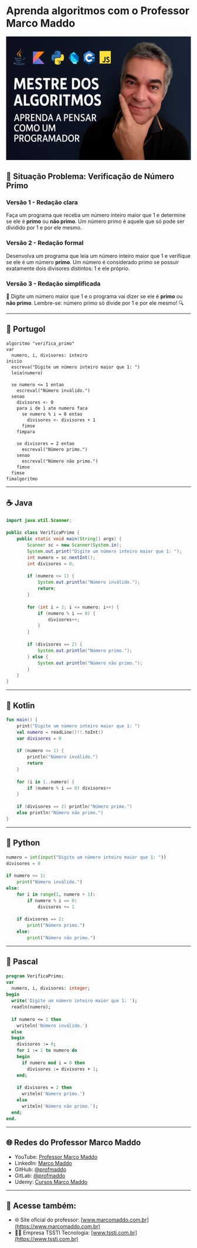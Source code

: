 # Aprenda algoritmos com o Professor Marco Maddo
![Mestre dos Algoritmos](https://raw.githubusercontent.com/profmaddo/algoritmos-resolvidos-java-kotlin-python-pascal/main/images/mestre-dos-algoritmos-02.jpeg)
## 🧠 Situação Problema: Verificação de Número Primo

### Versão 1 - Redação clara
Faça um programa que receba um número inteiro maior que 1 e determine se ele é **primo** ou **não primo**. Um número primo é aquele que só pode ser dividido por 1 e por ele mesmo.

### Versão 2 - Redação formal
Desenvolva um programa que leia um número inteiro maior que 1 e verifique se ele é um número **primo**. Um número é considerado primo se possuir exatamente dois divisores distintos: 1 e ele próprio.

### Versão 3 - Redação simplificada
👀 Digite um número maior que 1 e o programa vai dizer se ele é **primo** ou **não primo**. Lembre-se: número primo só divide por 1 e por ele mesmo! 🔍

---

## 💬 Portugol

```portugol
algoritmo "verifica_primo"
var
  numero, i, divisores: inteiro
inicio
  escreva("Digite um número inteiro maior que 1: ")
  leia(numero)

  se numero <= 1 entao
    escreval("Número inválido.")
  senao
    divisores <- 0
    para i de 1 ate numero faca
      se numero % i = 0 entao
        divisores <- divisores + 1
      fimse
    fimpara

    se divisores = 2 entao
      escreval("Número primo.")
    senao
      escreval("Número não primo.")
    fimse
  fimse
fimalgoritmo
```

---

## ☕ Java

```java
import java.util.Scanner;

public class VerificaPrimo {
    public static void main(String[] args) {
        Scanner sc = new Scanner(System.in);
        System.out.print("Digite um número inteiro maior que 1: ");
        int numero = sc.nextInt();
        int divisores = 0;

        if (numero <= 1) {
            System.out.println("Número inválido.");
            return;
        }

        for (int i = 1; i <= numero; i++) {
            if (numero % i == 0) {
                divisores++;
            }
        }

        if (divisores == 2) {
            System.out.println("Número primo.");
        } else {
            System.out.println("Número não primo.");
        }
    }
}
```

---

## 💙 Kotlin

```kotlin
fun main() {
    print("Digite um número inteiro maior que 1: ")
    val numero = readLine()!!.toInt()
    var divisores = 0

    if (numero <= 1) {
        println("Número inválido.")
        return
    }

    for (i in 1..numero) {
        if (numero % i == 0) divisores++
    }

    if (divisores == 2) println("Número primo.")
    else println("Número não primo.")
}
```

---

## 🐍 Python

```python
numero = int(input("Digite um número inteiro maior que 1: "))
divisores = 0

if numero <= 1:
    print("Número inválido.")
else:
    for i in range(1, numero + 1):
        if numero % i == 0:
            divisores += 1

    if divisores == 2:
        print("Número primo.")
    else:
        print("Número não primo.")
```

---

## 🧙 Pascal

```pascal
program VerificaPrimo;
var
  numero, i, divisores: integer;
begin
  write('Digite um número inteiro maior que 1: ');
  readln(numero);

  if numero <= 1 then
    writeln('Número inválido.')
  else
  begin
    divisores := 0;
    for i := 1 to numero do
    begin
      if numero mod i = 0 then
        divisores := divisores + 1;
    end;

    if divisores = 2 then
      writeln('Número primo.')
    else
      writeln('Número não primo.');
  end;
end.
```

---

## 🌐 Redes do Professor Marco Maddo

- YouTube: [Professor Marco Maddo](https://www.youtube.com/@ProfessorMarcoMaddo)
- LinkedIn: [Marco Maddo](https://www.linkedin.com/in/marcomaddo/)
- GitHub: [@profmaddo](https://github.com/profmaddo)
- GitLab: [@profmaddo](https://gitlab.com/profmaddo)
- Udemy: [Cursos Marco Maddo](https://www.udemy.com/user/marcomaddo/)

---

## 🚀 Acesse também:

- 🌐 Site oficial do professor: [www.marcomaddo.com.br](https://www.marcomaddo.com.br)
- 🧑‍💼 Empresa TSSTI Tecnologia: [www.tssti.com.br](https://www.tssti.com.br)
